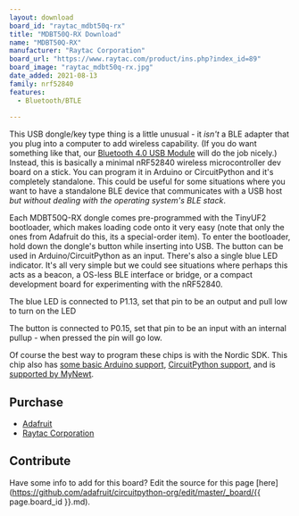 ```yaml
---
layout: download
board_id: "raytac_mdbt50q-rx"
title: "MDBT50Q-RX Download"
name: "MDBT50Q-RX"
manufacturer: "Raytac Corporation"
board_url: "https://www.raytac.com/product/ins.php?index_id=89"
board_image: "raytac_mdbt50q-rx.jpg"
date_added: 2021-08-13
family: nrf52840
features:
  - Bluetooth/BTLE
  
---
```


This USB dongle/key type thing is a little unusual - it *isn't* a BLE adapter that you plug into a computer to add wireless capability. (If you do want something like that, our [Bluetooth 4.0 USB Module](https://www.adafruit.com/products/1327) will do the job nicely.) Instead, this is basically a minimal nRF52840 wireless microcontroller dev board on a stick. You can program it in Arduino or CircuitPython and it's completely standalone. This could be useful for some situations where you want to have a standalone BLE device that communicates with a USB host *but without dealing with the operating system's BLE stack*.

Each MDBT50Q-RX dongle comes pre-programmed with the TinyUF2 bootloader, which makes loading code onto it very easy (note that only the ones from Adafruit do this, its a special-order item). To enter the bootloader, hold down the dongle's button while inserting into USB. The button can be used in Arduino/CircuitPython as an input. There's also a single blue LED indicator. It's all very simple but we could see situations where perhaps this acts as a beacon, a OS-less BLE interface or bridge, or a compact development board for experimenting with the nRF52840.

The blue LED is connected to P1.13, set that pin to be an output and pull low to turn on the LED

The button is connected to P0.15, set that pin to be an input with an internal pullup - when pressed the pin will go low.

Of course the best way to program these chips is with the Nordic SDK. This chip also has [some basic Arduino support](https://github.com/adafruit/Adafruit_nRF52_Arduino), [CircuitPython support](https://github.com/adafruit/circuitpython/tree/master/ports/nrf), and is [supported by MyNewt](https://mynewt.apache.org/latest/tutorials/blinky/nRF52.html).

## Purchase
* [Adafruit](https://www.adafruit.com/product/5199)
* [Raytac Corporation](https://www.raytac.com/product/ins.php?index_id=89)

## Contribute

Have some info to add for this board? Edit the source for this page [here](https://github.com/adafruit/circuitpython-org/edit/master/_board/{{ page.board_id }}.md).
